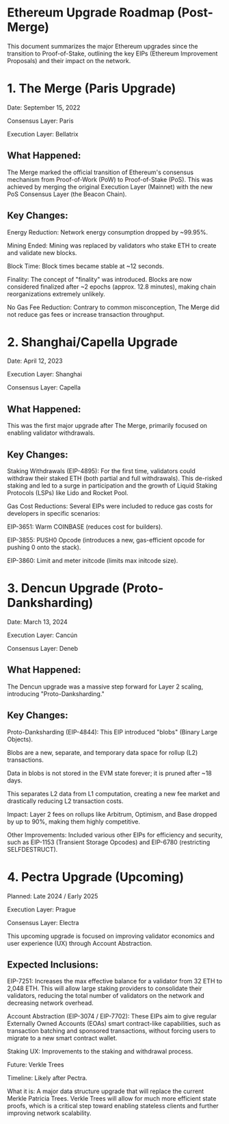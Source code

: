 # Ethereum Upgrade Roadmap (Post-Merge)

This document summarizes the major Ethereum upgrades since the transition to Proof-of-Stake, outlining the key EIPs (Ethereum Improvement Proposals) and their impact on the network.

# 1. The Merge (Paris Upgrade)

Date: September 15, 2022

Consensus Layer: Paris

Execution Layer: Bellatrix

## What Happened:

The Merge marked the official transition of Ethereum's consensus mechanism from Proof-of-Work (PoW) to Proof-of-Stake (PoS). This was achieved by merging the original Execution Layer (Mainnet) with the new PoS Consensus Layer (the Beacon Chain).

## Key Changes:

Energy Reduction: Network energy consumption dropped by ~99.95%.

Mining Ended: Mining was replaced by validators who stake ETH to create and validate new blocks.

Block Time: Block times became stable at ~12 seconds.

Finality: The concept of "finality" was introduced. Blocks are now considered finalized after ~2 epochs (approx. 12.8 minutes), making chain reorganizations extremely unlikely.

No Gas Fee Reduction: Contrary to common misconception, The Merge did not reduce gas fees or increase transaction throughput.

# 2. Shanghai/Capella Upgrade

Date: April 12, 2023

Execution Layer: Shanghai

Consensus Layer: Capella

## What Happened:

This was the first major upgrade after The Merge, primarily focused on enabling validator withdrawals.

## Key Changes:

Staking Withdrawals (EIP-4895): For the first time, validators could withdraw their staked ETH (both partial and full withdrawals). This de-risked staking and led to a surge in participation and the growth of Liquid Staking Protocols (LSPs) like Lido and Rocket Pool.

Gas Cost Reductions: Several EIPs were included to reduce gas costs for developers in specific scenarios:

EIP-3651: Warm COINBASE (reduces cost for builders).

EIP-3855: PUSH0 Opcode (introduces a new, gas-efficient opcode for pushing 0 onto the stack).

EIP-3860: Limit and meter initcode (limits max initcode size).

# 3. Dencun Upgrade (Proto-Danksharding)

Date: March 13, 2024

Execution Layer: Cancún

Consensus Layer: Deneb

## What Happened:

The Dencun upgrade was a massive step forward for Layer 2 scaling, introducing "Proto-Danksharding."

## Key Changes:

Proto-Danksharding (EIP-4844): This EIP introduced "blobs" (Binary Large Objects).

Blobs are a new, separate, and temporary data space for rollup (L2) transactions.

Data in blobs is not stored in the EVM state forever; it is pruned after ~18 days.

This separates L2 data from L1 computation, creating a new fee market and drastically reducing L2 transaction costs.

Impact: Layer 2 fees on rollups like Arbitrum, Optimism, and Base dropped by up to 90%, making them highly competitive.

Other Improvements: Included various other EIPs for efficiency and security, such as EIP-1153 (Transient Storage Opcodes) and EIP-6780 (restricting SELFDESTRUCT).

# 4. Pectra Upgrade (Upcoming)

Planned: Late 2024 / Early 2025

Execution Layer: Prague

Consensus Layer: Electra

This upcoming upgrade is focused on improving validator economics and user experience (UX) through Account Abstraction.

## Expected Inclusions:

EIP-7251: Increases the max effective balance for a validator from 32 ETH to 2,048 ETH. This will allow large staking providers to consolidate their validators, reducing the total number of validators on the network and decreasing network overhead.

Account Abstraction (EIP-3074 / EIP-7702): These EIPs aim to give regular Externally Owned Accounts (EOAs) smart contract-like capabilities, such as transaction batching and sponsored transactions, without forcing users to migrate to a new smart contract wallet.

Staking UX: Improvements to the staking and withdrawal process.

Future: Verkle Trees

Timeline: Likely after Pectra.

What it is: A major data structure upgrade that will replace the current Merkle Patricia Trees. Verkle Trees will allow for much more efficient state proofs, which is a critical step toward enabling stateless clients and further improving network scalability.

